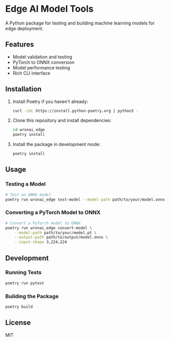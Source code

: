 # Edge AI Model Tools

A Python package for testing and building machine learning models for edge deployment.

## Features

- Model validation and testing
- PyTorch to ONNX conversion
- Model performance testing
- Rich CLI interface

## Installation

1. Install Poetry if you haven't already:
   ```bash
   curl -sSL https://install.python-poetry.org | python3 -
   ```

2. Clone this repository and install dependencies:
   ```bash
   cd wronai_edge
   poetry install
   ```

3. Install the package in development mode:
   ```bash
   poetry install
   ```

## Usage

### Testing a Model

```bash
# Test an ONNX model
poetry run wronai_edge test-model --model-path path/to/your/model.onnx
```

### Converting a PyTorch Model to ONNX

```bash
# Convert a PyTorch model to ONNX
poetry run wronai_edge convert-model \
    --model-path path/to/your/model.pt \
    --output-path path/to/output/model.onnx \
    --input-shape 3,224,224
```

## Development

### Running Tests

```bash
poetry run pytest
```

### Building the Package

```bash
poetry build
```

## License

MIT
